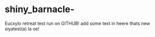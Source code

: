 # shiny_barnacle-
Eucxylo retreat test run on GITHUB!
add some text in heere thats new
siyatest(a) la oe!
